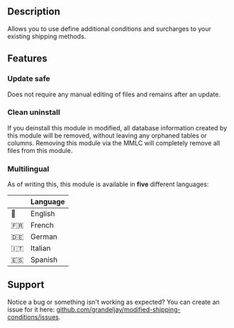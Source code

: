 ## Description

Allows you to use define additional conditions and surcharges to your existing shipping methods.

## Features

### Update safe

Does not require any manual editing of files and remains after an update.

### Clean uninstall

If you deinstall this module in modified, all database information created by this module will be removed, without leaving any orphaned tables or columns. Removing this module via the MMLC will completely remove all files from this module.

### Multilingual

As of writing this, this module is available in **five** different languages:

|     | Language |
| --- | -------- |
| 🏴󠁧󠁢󠁥󠁮󠁧󠁿  | English  |
| 🇫🇷  | French   |
| 🇩🇪  | German   |
| 🇮🇹  | Italian  |
| 🇪🇸  | Spanish  |

## Support

Notice a bug or something isn't working as expected? You can create an issue for it here: [github.com/grandeljay/modified-shipping-conditions/issues](https://github.com/grandeljay/modified-shipping-conditions/issues/new/choose).
